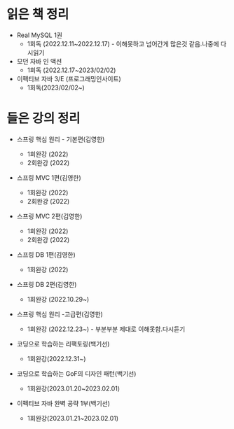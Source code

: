 # 읽은 책 정리
* Real MySQL 1권  
  * 1회독 (2022.12.11~2022.12.17) - 이해못하고 넘어간게 많은것 같음.나중에 다시읽기
* 모던 자바 인 액션 
  * 1회독 (2022.12.17~2023/02/02)
* 이펙티브 자바 3/E (프로그래밍인사이트)
    * 1회독(2023/02/02~)

# 들은 강의 정리
* 스프링 핵심 원리 - 기본편(김영한)
  * 1회완강 (2022)
  * 2회완강 (2022)
* 스프링 MVC 1편(김영한)
  * 1회완강 (2022)
  * 2회완강 (2022)
* 스프링 MVC 2편(김영한)
  * 1회완강 (2022)
  * 2회완강 (2022)
* 스프링 DB 1편(김영한)
  * 1회완강 (2022)
* 스프링 DB 2편(김영한)
  * 1회완강 (2022.10.29~)
* 스프링 핵심 원리 -고급편(김영한)
  * 1회완강 (2022.12.23~) - 부분부분 제대로 이해못함.다시듣기

*  코딩으로 학습하는 리팩토링(백기선)
   * 1회완강(2022.12.31~)
* 코딩으로 학습하는 GoF의 디자인 패턴(백기선)
   * 1회완강(2023.01.20~2023.02.01)  
*  이펙티브 자바 완벽 공략 1부(백기선)
   *	1회완강(2023.01.21~2023.02.01)